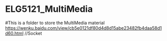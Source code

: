 # ELG5121_MultiMedia
#This is a folder to store the MultiMedia material
https://wenku.baidu.com/view/cb5e0121df80d4d8d15abe23482fb4daa58d1d60.html //Socket 
